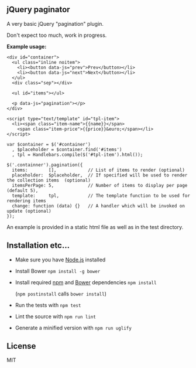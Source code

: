 jQuery paginator
----------------

A very basic jQuery "pagination" plugin.

Don't expect too much, work in progress.

**Example usage:**

```
<div id="container">
  <ul class="inline noitem">
    <li><button data-js="prev">Prev</button></li>
    <li><button data-js="next">Next</button></li>
  </ul>
  <div class="sep"></div>

  <ul id="items"></ul>

  <p data-js="pagination"></p>
</div>

<script type="text/template" id="tpl-item">
  <li><span class="item-name">{{name}}</span>
    <span class="item-price">{{price}}&euro;</span></li>
</script>
```


```
var $container = $('#container')
  , $placeholder = $container.find('#items')
  , tpl = Handlebars.compile($('#tpl-item').html());

$('.containner').pagination({
  items:        [],            // List of items to render (optional)
  placeholder:  $placeholder,  // If specified will be used to render the collection items  (optional)
  itemsPerPage: 5,             // Number of items to display per page (default 5),
  template:     tpl,           // The template function to be used for rendering items
  change: function (data) {}   // A handler which will be invoked on update (optional)
});
```

An example is provided in a static html file as well as in the test directory.

Installation etc...
--------------------

+ Make sure you have [Node.js](http://nodejs.org) installed

+ Install Bower
  `npm install -g bower`

+ Install required [npm](http://npmjs.org) and [Bower](http://bower.io) dependencies
  `npm install`

  (`npm postinstall` calls `bower install`)

+ Run the tests with
  `npm test`

+ Lint the source with 
  `npm run lint`

+ Generate a minified version with 
  `npm run uglify`


License
-------

MIT



